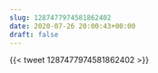 ```yaml
---
slug: 1287477974581862402
date: 2020-07-26 20:00:43+00:00
draft: false
---
```


{{< tweet 1287477974581862402 >}}
